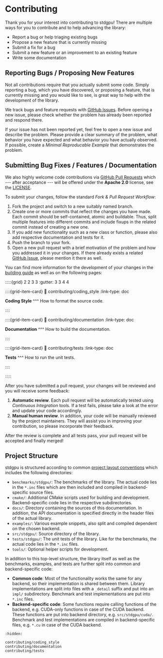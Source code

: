 # Contributing

Thank you for your interest into contributing to stdgpu! There are multiple ways for you to contribute and to help advancing the library:

- Report a bug or help triaging existing bugs
- Propose a new feature that is currently missing
- Submit a fix for a bug
- Submit a new feature or an improvement to an existing feature
- Write some documentation


## Reporting Bugs / Proposing New Features

Not all contributions require that you actually submit some code. Simply reporting a bug, which you have discovered, or proposing a feature, that is currently missing and you would like to see, is great way to help with the development of the library.

We track bugs and feature requests with [GitHub Issues](https://github.com/stotko/stdgpu/issues). Before opening a new issue, please check whether the problem has already been reported and respond there.

If your issue has not been reported yet, feel free to open a new issue and describe the problem. Please provide a clear summary of the problem, what behavior you have expected and what behavior you have actually observed. If possible, create a *Minimal Reproducable Example* that demonstrates the problem.


## Submitting Bug Fixes / Features / Documentation

We also highly welcome code contributions via [GitHub Pull Requests](https://github.com/stotko/stdgpu/pulls) which --- after acceptance --- will be offered under the **Apache 2.0** license, see the [LICENSE](https://github.com/stotko/stdgpu/blob/master/LICENSE).

To submit your changes, follow the standard *Fork & Pull Request Workflow*:

1. Fork the project and switch to a new suitably named branch.
3. Create one or more commits that reflect the changes you have made. Each commit should be self-contained, atomic and buildable. Thus, split multiple features into different commits and include fixups in the related commit instead of creating a new one.
4. If you add new functionality such as a new class or function, please also add respective documentation and tests for it.
5. Push the branch to your fork.
6. Open a new pull request with a brief motivation of the problem and how you addressed it in your changes. If there already exists a related [GitHub Issue](https://github.com/stotko/stdgpu/issues), please mention it there as well.

You can find more information for the development of your changes in the [building guide](../index.md#building) as well as on the following pages:


:::::{grid} 2 2 3 3
:gutter: 3 3 4 4

::::{grid-item-card}
:link: contributing/coding_style
:link-type: doc

**Coding Style**
^^^
How to format the source code.

::::

::::{grid-item-card}
:link: contributing/documentation
:link-type: doc

**Documentation**
^^^
How to build the documentation.

::::

::::{grid-item-card}
:link: contributing/tests
:link-type: doc

**Tests**
^^^
How to run the unit tests.

::::

:::::


After you have submitted a pull request, your changes will be reviewed and you will receive some feedback:

1. **Automatic review**. Each pull request will be automatically tested using *Continuous Integration* tools. If a test fails, please take a look at the error and update your code accordingly.
2. **Manual human review**. In addition, your code will be manually reviewed by the project maintainers. They will assist you in improving your contribution, so please  incorporate their feedback.

After the review is complete and all tests pass, your pull request will be accepted and finally merged!


## Project Structure

stdgpu is structured according to common [project layout conventions](https://api.csswg.org/bikeshed/?force=1&url=https://raw.githubusercontent.com/vector-of-bool/pitchfork/spec/data/spec.bs) which includes the following directories:

- `benchmarks/stdgpu/`: The benchmarks of the library. The actual code lies in the `*.inc` files which are then included and compiled in backend-specific source files.
- `cmake/`: Additional CMake scripts used for building and development. Backend-specific code lies in the respective subdirectories.
- `docs/`: Directory containing the sources of this documentation. In addition, the API documentation is specified directly in the header files of the actual library.
- `examples/`: Various example snippets, also split and compiled dependent on the chosen backend.
- `src/stdgpu/`: Source directory of the library.
- `tests/stdgpu/`: The unit tests of the library. Like for the benchmarks, the actual code lies in the `*.inc` files.
- `tools/`: Optional helper scripts for development.

In addition to this top-level structure, the library itself as well as the benchmarks, examples, and tests are further split into common and backend-specific code:

- **Common code**: Most of the functionality works the same for any backend, so their implementation is shared between them. Library implementations are split into files with a `_detail` suffix and put into an `impl/` subdirectory. Benchmark and test implementations are put into `*.inc` files.
- **Backend-specific code**: Some functions require calling functions of the backend, e.g. CUDA-only functions in case of the CUDA backend. These functions are put into backend directory, e.g. `src/stdgpu/cuda/`. Benchmark and test implementations are compiled in backend-specific files, e.g. `*.cu` in case of the CUDA backend.


```{toctree}
:hidden:

contributing/coding_style
contributing/documentation
contributing/tests
```
